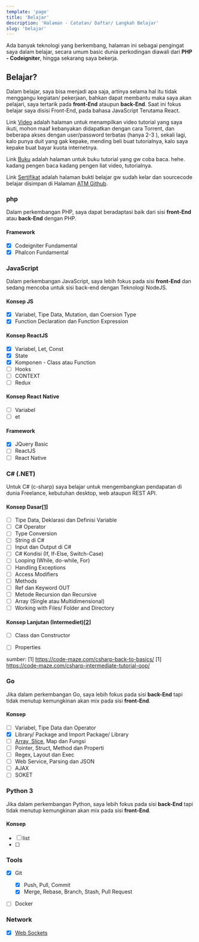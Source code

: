 ```yaml
---
template: 'page'
title: 'Belajar'
description: 'Halaman - Catatan/ Daftar/ Langkah Belajar'
slug: 'belajar'
---
```


Ada banyak teknologi yang berkembang, halaman ini sebagai pengingat saya dalam belajar, secara umum basic dunia perkodingan diawali dari **PHP - Codeigniter**, hingga sekarang saya bekerja.

## Belajar?

Dalam belajar, saya bisa menjadi apa saja, artinya selama hal itu tidak menggangu kegiatan/ pekerjaan, bahkan dapat membantu maka saya akan pelajari, saya tertarik pada **front-End** ataupun **back-End**. Saat ini fokus belajar saya disisi Front-End, pada bahasa JavaScript Terutama React.

Link [Video](/video) adalah halaman untuk menampilkan video tutorial yang saya ikuti, mohon maaf kebanyakan didapatkan dengan cara Torrent, dan beberapa akses dengan user/password terbatas (hanya 2-3 ), sekali lagi, kalo punya duit yang gak kepake, mending beli buat tutorialnya, kalo saya kepake buat bayar kuota internetnya.

Link [Buku](/buku) adalah halaman untuk buku tutorial yang gw coba baca. hehe. kadang pengen baca kadang pengen liat video, tutorialnya.

Link [Sertifikat](/sertifikat) adalah halaman bukti belajar gw sudah kelar dan sourcecode belajar disimpan di Halaman [ATM Github](https://github.com/amati-tiru-modifikasi).

### php

Dalam perkembangan PHP, saya dapat beradaptasi baik dari sisi **front-End** atau **back-End** dengan PHP.

#### Framework

- [x] Codeigniter Fundamental
- [x] Phalcon Fundamental

### JavaScript

Dalam perkembangan JavaScript, saya lebih fokus pada sisi **front-End** dan sedang mencoba untuk sisi back-end dengan Teknologi NodeJS.

#### Konsep JS

- [x] Variabel, Tipe Data, Mutation, dan Coersion Type
- [x] Function Declaration dan Function Expression

#### Konsep ReactJS

- [x] Variabel, Let, Const
- [x] State
- [x] Komponen - Class atau Function
- [ ] Hooks
- [ ] CONTEXT
- [ ] Redux

#### Konsep React Native

- [ ] Variabel
- [ ] et

#### Framework

- [x] JQuery Basic
- [ ] ReactJS
- [ ] React Native

### C# (.NET)

Untuk C# (c-sharp) saya belajar untuk mengembangkan pendapatan di dunia Freelance, kebutuhan desktop, web ataupun REST API.

#### Konsep Dasar[[1]](#1)

- [ ] Tipe Data, Deklarasi dan Definisi Variable
- [ ] C# Operator
- [ ] Type Conversion
- [ ] String di C#
- [ ] Input dan Output di C#
- [ ] C# Kondisi (If, If-Else, Switch-Case)
- [ ] Looping (While, do-while, For)
- [ ] Handling Exceptions
- [ ] Access Modifiers
- [ ] Methods
- [ ] Ref dan Keyword OUT
- [ ] Metode Recursion dan Recursive
- [ ] Array (Single atau Multidimensional)
- [ ] Working with Files/ Folder and Directory

#### Konsep Lanjutan (Intermediet)[[2]](#2)

- [ ] Class dan Constructor
- [ ] Properties


sumber:
<a id="1">[1] https://code-maze.com/csharp-back-to-basics/</a>
<a id="2">[1] https://code-maze.com/csharp-intermediate-tutorial-oop/</a>


### Go

Jika dalam perkembangan Go, saya lebih fokus pada sisi **back-End** tapi tidak menutup kemungkinan akan mix pada sisi **front-End**.

#### Konsep

- [ ] Variabel, Tipe Data dan Operator
- [x] Library/ Package and Import Package/ Library
- [ ] [Array, Slice](/memahami-slice-array-di-golang), Map dan Fungsi
- [ ] Pointer, Struct, Method dan Properti
- [ ] Regex, Layout dan Exec
- [ ] Web Service, Parsing dan JSON
- [ ] AJAX
- [ ] SOKET

### Python 3

Jika dalam perkembangan Python, saya lebih fokus pada sisi **back-End** tapi tidak menutup kemungkinan akan mix pada sisi **front-End**.

#### Konsep
- [ ] list
- [ ] 

### Tools

- [x] Git

  - [x] Push, Pull, Commit
  - [x] Merge, Rebase, Branch, Stash, Pull Request

- [ ] Docker

### Network

- [x] [Web Sockets](/library-esc-post-dicodeigniter-server-side-printing)
